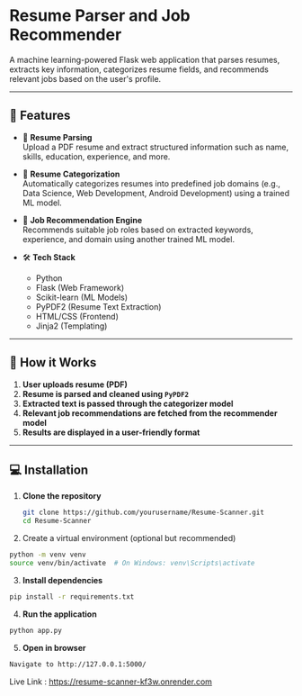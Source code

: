 # Resume Parser and Job Recommender

A machine learning-powered Flask web application that parses resumes, extracts key information, categorizes resume fields, and recommends relevant jobs based on the user's profile.

---

## 🚀 Features

- 📄 **Resume Parsing**  
  Upload a PDF resume and extract structured information such as name, skills, education, experience, and more.

- 🧠 **Resume Categorization**  
  Automatically categorizes resumes into predefined job domains (e.g., Data Science, Web Development, Android Development) using a trained ML model.

- 💼 **Job Recommendation Engine**  
  Recommends suitable job roles based on extracted keywords, experience, and domain using another trained ML model.

- 🛠️ **Tech Stack**
  - Python
  - Flask (Web Framework)
  - Scikit-learn (ML Models)
  - PyPDF2 (Resume Text Extraction)
  - HTML/CSS (Frontend)
  - Jinja2 (Templating)

---

## 🧪 How it Works

1. **User uploads resume (PDF)**
2. **Resume is parsed and cleaned using `PyPDF2`**
3. **Extracted text is passed through the categorizer model**
4. **Relevant job recommendations are fetched from the recommender model**
5. **Results are displayed in a user-friendly format**

---

## 💻 Installation

1. **Clone the repository**
   ```bash
   git clone https://github.com/yourusername/Resume-Scanner.git
   cd Resume-Scanner
   ```

2. Create a virtual environment (optional but recommended)

  ```bash
  python -m venv venv
  source venv/bin/activate  # On Windows: venv\Scripts\activate
  ```

3. **Install dependencies**

  ```bash
  pip install -r requirements.txt
  ```

4. **Run the application**

  ```bash
  python app.py
  ```

5. **Open in browser**

  ```bash
  Navigate to http://127.0.0.1:5000/
  ```



Live Link : https://resume-scanner-kf3w.onrender.com
